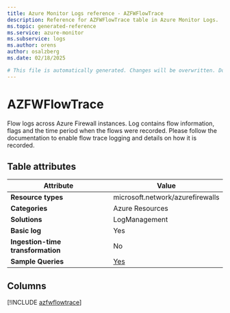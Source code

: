 ```yaml
---
title: Azure Monitor Logs reference - AZFWFlowTrace
description: Reference for AZFWFlowTrace table in Azure Monitor Logs.
ms.topic: generated-reference
ms.service: azure-monitor
ms.subservice: logs
ms.author: orens
author: osalzberg
ms.date: 02/18/2025

# This file is automatically generated. Changes will be overwritten. Do not change this file directly.
---
```


# AZFWFlowTrace

Flow logs across Azure Firewall instances. Log contains flow information, flags and the time period when the flows were recorded. Please follow the documentation to enable flow trace logging and details on how it is recorded.


## Table attributes

|Attribute|Value|
|---|---|
|**Resource types**|microsoft.network/azurefirewalls|
|**Categories**|Azure Resources|
|**Solutions**| LogManagement|
|**Basic log**|Yes|
|**Ingestion-time transformation**|No|
|**Sample Queries**|[Yes](/azure/azure-monitor/reference/queries/azfwflowtrace)|



## Columns
  
[!INCLUDE [azfwflowtrace](~/reusable-content/ce-skilling/azure/includes/azure-monitor/reference/tables/azfwflowtrace-include.md)]
